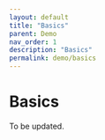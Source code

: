 ```yaml
---
layout: default
title: "Basics"
parent: Demo
nav_order: 1
description: "Basics"
permalink: demo/basics
---
```


# Basics

To be updated.
